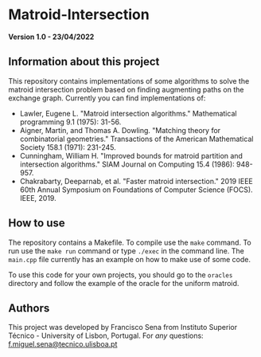 # Matroid-Intersection

**Version 1.0 - 23/04/2022**

## Information about this project

This repository contains implementations of some algorithms to solve the matroid intersection problem based on finding augmenting paths on the exchange graph.
Currently you can find implementations of:

* Lawler, Eugene L. "Matroid intersection algorithms." Mathematical programming 9.1 (1975): 31-56.
* Aigner, Martin, and Thomas A. Dowling. "Matching theory for combinatorial geometries." Transactions of the American Mathematical Society 158.1 (1971): 231-245.
* Cunningham, William H. "Improved bounds for matroid partition and intersection algorithms." SIAM Journal on Computing 15.4 (1986): 948-957.	
* Chakrabarty, Deeparnab, et al. "Faster matroid intersection." 2019 IEEE 60th Annual Symposium on Foundations of Computer Science (FOCS). IEEE, 2019.

## How to use

The repository contains a Makefile. To compile use the `make` command. To run use the `make run` command or type `./exec` in the command line.
The `main.cpp` file currently has an example on how to make use of some code.

To use this code for your own projects, you should go to the `oracles` directory and follow the example of the oracle for the uniform matroid.


## Authors
This project was developed by Francisco Sena from Instituto Superior Técnico - University of Lisbon, Portugal.
For *any* questions: f.miguel.sena@tecnico.ulisboa.pt